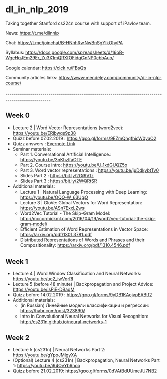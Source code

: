 # dl_in_nlp_2019
Taking together Stanford cs224n course with support of iPavlov team.

News: https://t.me/dlinnlp

Chat: https://t.me/joinchat/B-HNhhRwNwBnSgYIkOhyPA

Syllabus: https://docs.google.com/spreadsheets/d/16oB-WgeHqJEm29Er_Zu3X1mQRXfOFidqGnNP0cbbAuo/

Google calendar: https://clck.ru/FBsQs

Community articles links: https://www.mendeley.com/community/dl-in-nlp-course/

##### --------------------------------------------------------------------------------------------------

## Week 0
* Lecture 2 | Word Vector Representations (word2vec): https://youtu.be/ERibwqs9p38
* Quizz before 07.02.2019 : https://goo.gl/forms/9EZmQhqfhicW0yaO2 
* Quizz answers : [Evernote Link](https://www.evernote.com/shard/s98/sh/7214c222-d35e-44ad-b859-b099450b5828/3bab950ce91a64da8d78eabf1ce1bba6)
* Seminar materials:
  * Part 1. Conversational Artificial Intelligence.: https://youtu.be/3nKhzlfaOTE
  * Part 2. Course intro: https://youtu.be/U_1xdGUQZ5o
  * Part 3. Word vector representations : https://youtu.be/juDdkybtTv0
  * Slides Part 2 : https://bit.ly/2Gi9V1z
  * Slides Part 3 : https://bit.ly/2WQRtSR
* Additional materials:
  * Lecture 1 | Natural Language Processing with Deep Learning: https://youtu.be/OQQ-W_63UgQ
  * Lecture 3 | GloVe: Global Vectors for Word Representation: https://youtu.be/ASn7ExxLZws
  * Word2Vec Tutorial - The Skip-Gram Model: http://mccormickml.com/2016/04/19/word2vec-tutorial-the-skip-gram-model/
  * Efficient Estimation of Word Representations in Vector Space: https://arxiv.org/pdf/1301.3781.pdf
  * Distributed Representations of Words and Phrases and their Compositionality: https://arxiv.org/pdf/1310.4546.pdf

  
## Week 1
* Lecture 4 | Word Window Classification and Neural Networks: https://youtu.be/uc2_iwVqrRI
* Lecture 5 (before 48 minute) | Backpropagation and Project Advice: https://youtu.be/isPiE-DBagM
* Quizz before 14.02.2019 : https://goo.gl/forms/9yDB1KAojvpEABtf2
* Additional materials:
  * (in Russian) Линейные модели классификации и регрессии: https://habr.com/post/323890/
  * Intro in Convolutional Neural Networks for Visual Recognition: http://cs231n.github.io/neural-networks-1
  
  
## Week 2
* Lecture 5 (cs231n) | Neural Networks Part 2: https://youtu.be/gYpoJMlgyXA
* (Optional) Lecture 4 (cs231n) | Backpropagation, Neural Networks Part 1: https://youtu.be/i94OvYb6noo
* Quizz before 21.02.2019: https://goo.gl/forms/0dVAtBdUUmeJU7NB2
